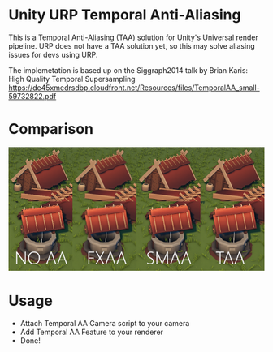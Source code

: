 # Unity URP Temporal Anti-Aliasing
This is a Temporal Anti-Aliasing (TAA) solution for Unity's Universal render pipeline. URP does not have a TAA solution yet, so this may solve aliasing issues for devs using URP.

The implemetation is based up on the Siggraph2014 talk by Brian Karis:
High Quality Temporal Supersampling
https://de45xmedrsdbp.cloudfront.net/Resources/files/TemporalAA_small-59732822.pdf

# Comparison
![Anti-Aliasing comparison](https://github.com/CMDRSpirit/URPTemporalAA/blob/main/res/comp.png?raw=true)

# Usage
- Attach Temporal AA Camera script to your camera
- Add Temporal AA Feature to your renderer
- Done! 
